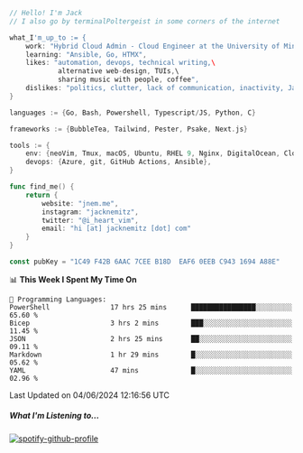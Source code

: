 ```go
// Hello! I'm Jack
// I also go by terminalPoltergeist in some corners of the internet

what_I'm_up_to := {
    work: "Hybrid Cloud Admin - Cloud Engineer at the University of Minnesota",
    learning: "Ansible, Go, HTMX",
    likes: "automation, devops, technical writing,\
            alternative web-design, TUIs,\
            sharing music with people, coffee",
    dislikes: "politics, clutter, lack of communication, inactivity, Java",
}

languages := {Go, Bash, Powershell, Typescript/JS, Python, C}

frameworks := {BubbleTea, Tailwind, Pester, Psake, Next.js}

tools := {
    env: {neoVim, Tmux, macOS, Ubuntu, RHEL 9, Nginx, DigitalOcean, Cloudflare},
    devops: {Azure, git, GitHub Actions, Ansible},
}

func find_me() {
    return {
        website: "jnem.me",
        instagram: "jacknemitz",
        twitter: "@i_heart_vim",
        email: "hi [at] jacknemitz [dot] com"
    }
}

const pubKey = "1C49 F42B 6AAC 7CEE B18D  EAF6 0EEB C943 1694 A88E"
```

<!--START_SECTION:waka-->
📊 **This Week I Spent My Time On** 

```text
💬 Programming Languages: 
PowerShell               17 hrs 25 mins      ████████████████░░░░░░░░░   65.60 % 
Bicep                    3 hrs 2 mins        ███░░░░░░░░░░░░░░░░░░░░░░   11.45 % 
JSON                     2 hrs 25 mins       ██░░░░░░░░░░░░░░░░░░░░░░░   09.11 % 
Markdown                 1 hr 29 mins        █░░░░░░░░░░░░░░░░░░░░░░░░   05.62 % 
YAML                     47 mins             █░░░░░░░░░░░░░░░░░░░░░░░░   02.96 % 
```


 Last Updated on 04/06/2024 12:16:56 UTC
<!--END_SECTION:waka-->

##### What I'm Listening to...

[![spotify-github-profile](https://spotify-github-profile.vercel.app/api/view?uid=jack.nemitz&cover_image=true&show_offline=true&bar_color=53b14f&bar_color_cover=false&background_color=121212FF)](https://spotify-github-profile.vercel.app/api/view?uid=jack.nemitz&redirect=true)
